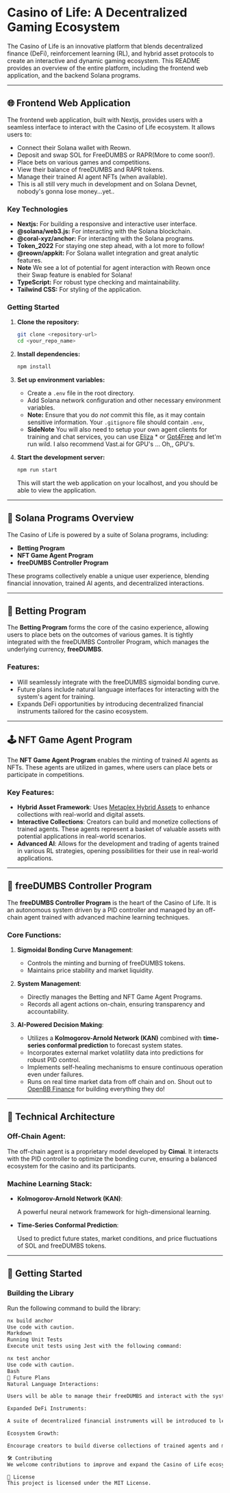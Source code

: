 # Casino of Life: A Decentralized Gaming Ecosystem

The Casino of Life is an innovative platform that blends decentralized finance (DeFi), reinforcement learning (RL), and hybrid asset protocols to create an interactive and dynamic gaming ecosystem. This README provides an overview of the entire platform, including the frontend web application, and the backend Solana programs.

---

## 🌐 Frontend Web Application

The frontend web application, built with Nextjs, provides users with a seamless interface to interact with the Casino of Life ecosystem. It allows users to:

- Connect their Solana wallet with Reown.
- Deposit and swap SOL for FreeDUMBS or RAPR(More to come soon!).
- Place bets on various games and competitions.
- View their balance of freeDUMBS and RAPR tokens.
- Manage their trained AI agent NFTs (when available).
- This is all still very much in development and on Solana Devnet, nobody's gonna lose money...yet..

### Key Technologies

*   **Nextjs:** For building a responsive and interactive user interface.
*   **@solana/web3.js:** For interacting with the Solana blockchain.
*   **@coral-xyz/anchor:** For interacting with the Solana programs.
*   **Token_2022** For staying one step ahead, with a lot more to follow!
*   **@reown/appkit:** For Solana wallet integration and great analytic features.
*   **Note** We see a lot of potential for agent interaction with Reown once their Swap feature is enabled for Solana!
*   **TypeScript:** For robust type checking and maintainability.
*   **Tailwind CSS:** For styling of the application.

### Getting Started

1.  **Clone the repository:**
    ```bash
    git clone <repository-url>
    cd <your_repo_name>
    ```
2.  **Install dependencies:**
    ```bash
    npm install
    ```
3.  **Set up environment variables:**
    *   Create a `.env` file in the root directory.
    *   Add Solana network configuration and other necessary environment variables.
    *   **Note:** Ensure that you do *not* commit this file, as it may contain sensitive information. Your `.gitignore` file should contain `.env`,
    *   **SideNote** You will also need to setup your own agent clients for training and  chat services, you can use [Eliza](https://www.elizaos.ai/) *     or [Gpt4Free](https://github.com/xtekky/gpt4free) and let'm run wild. I also recommend Vast.ai for GPU's ... Oh,, GPU's.  
4.  **Start the development server:**
    ```bash
    npm run start
    ```

    This will start the web application on your localhost, and you should be able to view the application. 

---

## 🚀 Solana Programs Overview

The Casino of Life is powered by a suite of Solana programs, including:

- **Betting Program**
- **NFT Game Agent Program**
- **freeDUMBS Controller Program**

These programs collectively enable a unique user experience, blending financial innovation, trained AI agents, and decentralized interactions.

---

## 🎲 Betting Program

The **Betting Program** forms the core of the casino experience, allowing users to place bets on the outcomes of various games. It is tightly integrated with the freeDUMBS Controller Program, which manages the underlying currency, **freeDUMBS**.

### Features:

- Will seamlessly integrate with the freeDUMBS sigmoidal bonding curve.
- Future plans include natural language interfaces for interacting with the system's agent for training.
- Expands DeFi opportunities by introducing decentralized financial instruments tailored for the casino ecosystem.

---

## 🕹️ NFT Game Agent Program

The **NFT Game Agent Program** enables the minting of trained AI agents as NFTs. These agents are utilized in games, where users can place bets or participate in competitions. 

### Key Features:

- **Hybrid Asset Framework**: Uses [Metaplex Hybrid Assets](https://developers.metaplex.com/mpl-hybrid?ref=blog.colosseum.org) to enhance collections with real-world and digital assets.
- **Interactive Collections**: Creators can build and monetize collections of trained agents. These agents represent a basket of valuable assets with potential applications in real-world scenarios.
- **Advanced AI**: Allows for the development and trading of agents trained in various RL strategies, opening possibilities for their use in real-world applications.

---

## 🧠 freeDUMBS Controller Program

The **freeDUMBS Controller Program** is the heart of the Casino of Life. It is an autonomous system driven by a PID controller and managed by an off-chain agent trained with advanced machine learning techniques.

### Core Functions:

1.  **Sigmoidal Bonding Curve Management**:

    *   Controls the minting and burning of freeDUMBS tokens.
    *   Maintains price stability and market liquidity.
2.  **System Management**:

    *   Directly manages the Betting and NFT Game Agent Programs.
    *   Records all agent actions on-chain, ensuring transparency and accountability.
3.  **AI-Powered Decision Making**:

    *   Utilizes a **Kolmogorov-Arnold Network (KAN)** combined with **time-series conformal prediction** to forecast system states.
    *   Incorporates external market volatility data into predictions for robust PID control.
    *   Implements self-healing mechanisms to ensure continuous operation even under failures.
    *   Runs on real time market data from off chain and on. Shout out to [OpenBB Finance](https://openbb.co/) for building everything they do!

---

## 🔮 Technical Architecture

### Off-Chain Agent:

The off-chain agent is a proprietary model developed by **Cimai**. It interacts with the PID controller to optimize the bonding curve, ensuring a balanced ecosystem for the casino and its participants.

### Machine Learning Stack:

-   **Kolmogorov-Arnold Network (KAN)**:

    A powerful neural network framework for high-dimensional learning.
-   **Time-Series Conformal Prediction**:

    Used to predict future states, market conditions, and price fluctuations of SOL and freeDUMBS tokens.

---

## 🚀 Getting Started

### Building the Library

Run the following command to build the library:

```bash
nx build anchor
Use code with caution.
Markdown
Running Unit Tests
Execute unit tests using Jest with the following command:

nx test anchor
Use code with caution.
Bash
🌟 Future Plans
Natural Language Interactions:

Users will be able to manage their freeDUMBS and interact with the system through a natural language interface powered by the off-chain agent.

Expanded DeFi Instruments:

A suite of decentralized financial instruments will be introduced to leverage every opportunity in the Casino of Life.

Ecosystem Growth:

Encourage creators to build diverse collections of trained agents and monetize them for both entertainment and practical applications.

🛠️ Contributing
We welcome contributions to improve and expand the Casino of Life ecosystem. Please submit issues or pull requests for discussion and review.

📜 License
This project is licensed under the MIT License.